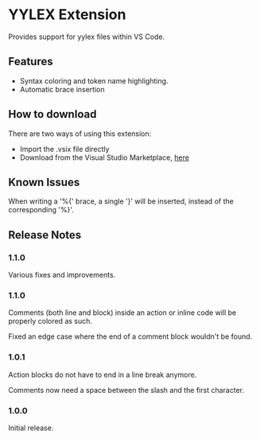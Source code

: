 # YYLEX Extension

Provides support for yylex files within VS Code.

## Features

* Syntax coloring and token name highlighting.
* Automatic brace insertion

## How to download

There are two ways of using this extension:

* Import the .vsix file directly
* Download from the Visual Studio Marketplace, [here](https://marketplace.visualstudio.com/items?itemName=carlubian.yylex)

## Known Issues

When writing a '%{' brace, a single '}' will be inserted, instead of the corresponding '%}'.

## Release Notes

### 1.1.0

Various fixes and improvements.

### 1.1.0

Comments (both line and block) inside an action or inline code will be properly colored as such.

Fixed an edge case where the end of a comment block wouldn't be found.

### 1.0.1

Action blocks do not have to end in a line break anymore.

Comments now need a space between the slash and the first character.

### 1.0.0

Initial release.